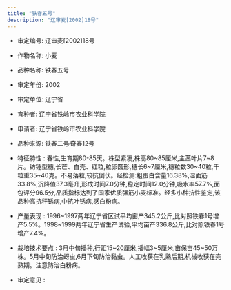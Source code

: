 ```yaml
---
title: "铁春五号"
description: "辽审麦[2002]18号"
---
```

* 审定编号:  辽审麦[2002]18号

*  作物名称:  小麦

*  品种名称:  铁春五号

*  审定年份:  2002

*  审定单位:  辽宁省

* 育种者:  辽宁省铁岭市农业科学院

*  申请者:  辽宁省铁岭市农业科学院

*  品种来源:  铁春二号∕奇春12号

*  特征特性 : 
春性,生育期80-85天。株型紧凑,株高80~85厘米,主茎叶片7~8片。纺锤型穗,长芒、白壳、红粒,粒卵圆形,穗长6~7厘米,穗粒数30~40粒,千粒重35~40克。不易落粒,较抗倒伏。经检测:粗蛋白含量16.38%,湿面筋33.8%,沉降值37.3毫升,形成时间7.0分钟,稳定时间12.0分钟,吸水率57.7%,面包评分96.5分,品质指标达到了国家优质强筋小麦标准。经多小种抗性鉴定,该品种高抗秆锈病,中抗叶锈病,感白粉病。
 
*  产量表现 : 
1996~1997两年辽宁省区试平均亩产345.2公斤,比对照铁春1号增产5.5%。1998~1999两年辽宁省生产试验,平均亩产336.8公斤,比对照铁春1号增产7.4%。

*  栽培技术要点 : 
3月中旬播种,行距15~20厘米,播幅3~5厘米,亩保亩45~50万株。5月中旬防治蚜虫,6月下旬防治黏虫。人工收获在乳熟后期,机械收获在完熟期。注意防治白粉病。

*  审定意见 : 

